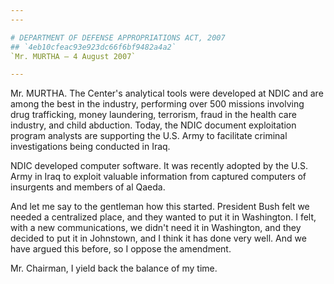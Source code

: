 ```yaml
---
---

# DEPARTMENT OF DEFENSE APPROPRIATIONS ACT, 2007
## `4eb10cfeac93e923dc66f6bf9482a4a2`
`Mr. MURTHA — 4 August 2007`

---
```



Mr. MURTHA. The Center's analytical tools were developed at NDIC and 
are among the best in the industry, performing over 500 missions 
involving drug trafficking, money laundering, terrorism, fraud in the 
health care industry, and child abduction. Today, the NDIC document 
exploitation program analysts are supporting the U.S. Army to 
facilitate criminal investigations being conducted in Iraq.

NDIC developed computer software. It was recently adopted by the U.S. 
Army in Iraq to exploit valuable information from captured computers of 
insurgents and members of al Qaeda.

And let me say to the gentleman how this started. President Bush felt 
we needed a centralized place, and they wanted to put it in Washington. 
I felt, with a new communications, we didn't need it in Washington, and 
they decided to put it in Johnstown, and I think it has done very well. 
And we have argued this before, so I oppose the amendment.

Mr. Chairman, I yield back the balance of my time.